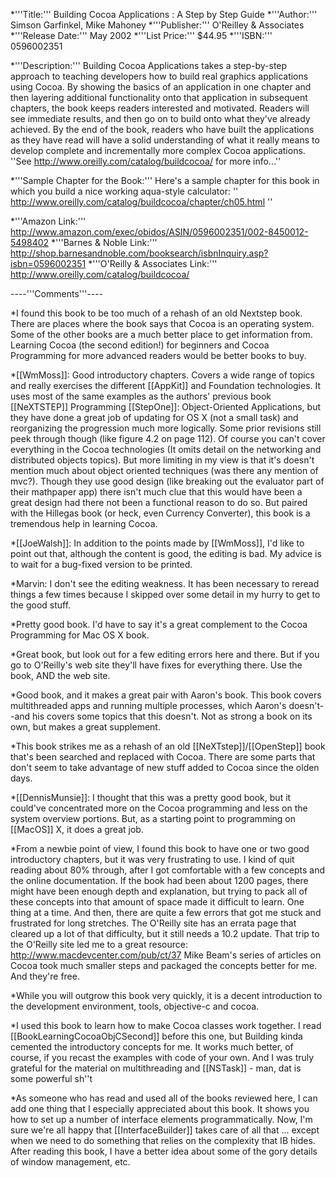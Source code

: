 


*'''Title:'''
Building Cocoa Applications : A Step by Step Guide
*'''Author:'''
Simson Garfinkel, Mike Mahoney
*'''Publisher:'''
O'Reilley & Associates
*'''Release Date:'''
May 2002
*'''List Price:'''
$44.95
*'''ISBN:'''
0596002351

*'''Description:'''
Building Cocoa Applications takes a step-by-step approach to teaching developers how to build real graphics applications using Cocoa. By showing the basics of an application in one chapter and then layering additional functionality onto that application in subsequent chapters, the book keeps readers interested and motivated. Readers will see immediate results, and then go on to build onto what they've already achieved. By the end of the book, readers who have built the applications as they have read will have a solid understanding of what it really means to develop complete and incrementally more complex Cocoa applications. ''See http://www.oreilly.com/catalog/buildcocoa/ for more info...''

*'''Sample Chapter for the Book:'''
Here's a sample chapter for this book in which you build a nice working aqua-style calculator: '' http://www.oreilly.com/catalog/buildcocoa/chapter/ch05.html ''


*'''Amazon Link:'''
http://www.amazon.com/exec/obidos/ASIN/0596002351/002-8450012-5498402
*'''Barnes & Noble Link:'''
http://shop.barnesandnoble.com/booksearch/isbnInquiry.asp?isbn=0596002351
*'''O'Reilly & Associates Link:'''
http://www.oreilly.com/catalog/buildcocoa/


----'''Comments'''----



*I found this book to be too much of a rehash of an old Nextstep book. There are places where the book says that Cocoa is an operating system. Some of the other books are a much better place to get information from. Learning Cocoa (the second edition!) for beginners and Cocoa Programming for more advanced readers would be better books to buy. 

*[[WmMoss]]: Good introductory chapters. Covers a wide range of topics and really exercises the different [[AppKit]] and Foundation technologies. It uses most of the same examples as the authors' previous book [[NeXTSTEP]] Programming [[StepOne]]: Object-Oriented Applications, but they have done a great job of updating for OS X (not a small task) and reorganizing the progression much more logically. Some prior revisions still peek through though (like figure 4.2 on page 112). Of course you can't cover everything in the Cocoa technologies (It omits detail on the networking and distributed objects topics). But more limiting in my view is that it's doesn't mention much about object oriented techniques (was there any mention of mvc?). Though they use good design (like breaking out the evaluator part of their mathpaper app) there isn't much clue that this would have been a great design had there not been a functional reason to do so. But paired with the Hillegas book (or heck, even Currency Converter), this book is a tremendous help in learning Cocoa.

*[[JoeWalsh]]: In addition to the points made by [[WmMoss]], I'd like to point
out that, although the content is good, the editing is bad. My advice is to
wait for a bug-fixed version to be printed.

*Marvin:  I don't see the editing weakness.  It has been necessary to reread things a few times because I skipped over some detail in my hurry to get to the good stuff.

*Pretty good book.  I'd have to say it's a great complement to the Cocoa Programming for Mac OS X book.

*Great book, but look out for a few editing errors here and there.  But if you go to O'Reilly's web site they'll have fixes for everything there.  Use the book, AND the web site.

*Good book, and it makes a great pair with Aaron's book.  This book covers multithreaded apps and running multiple processes, which Aaron's doesn't--and his covers some topics that this doesn't.  Not as strong a book on its own, but makes a great supplement.

*This book strikes me as a rehash of an old [[NeXTstep]]/[[OpenStep]] book that's been searched and replaced with Cocoa.  There are some parts that don't seem to take advantage of new stuff added to Cocoa since the olden days.

*[[DennisMunsie]]: I thought that this was a pretty good book, but it could've concentrated more on the Cocoa programming and less on the system overview portions.  But, as a starting point to programming on [[MacOS]] X, it does a great job.

*From a newbie point of view, I found this book to have one or two good introductory chapters, but it was very frustrating to use.  I kind of quit reading about 80% through, after I got comfortable with a few concepts and the online documentation.  If the book had been about 1200 pages, there might have been enough depth and explanation, but trying to pack all of these concepts into that amount of space made it difficult to learn.  One thing at a time.  And then, there are quite a few errors that got me stuck and frustrated for long stretches.  The O'Reilly site has an errata page that cleared up a lot of that difficulty, but it still needs a 10.2 update.  That trip to the O'Reilly site led me to a great resource:      http://www.macdevcenter.com/pub/ct/37     Mike Beam's series of articles on Cocoa took much smaller steps and packaged the concepts better for me.  And they're free.

*While you will outgrow this book very quickly, it is a decent introduction to the development environment, tools, objective-c and cocoa. 

*I used this book to learn how to make Cocoa classes work together. I read [[BookLearningCocoaObjCSecond]] before this one, but Building
kinda cemented the introductory concepts for me. It works much better, of course, if you recast the examples with code of your own.
And I was truly grateful for the material on multithreading and [[NSTask]] - man, dat is some powerful sh''t

*As someone who has read and used all of the books reviewed here, I can add one thing that I especially appreciated about this book.  It shows you how to set up a number of interface elements programmatically.  Now, I'm sure we're all happy that [[InterfaceBuilder]] takes care of all that ... except when we need to do something that relies on the complexity that IB hides.  After reading this book, I have a better idea about some of the gory details of window management, etc.